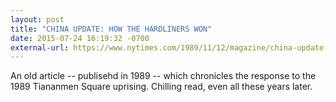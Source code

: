 ```yaml
---
layout: post
title: "CHINA UPDATE: HOW THE HARDLINERS WON"
date: 2015-07-24 16:19:32 -0700
external-url: https://www.nytimes.com/1989/11/12/magazine/china-update-how-the-hardliners-won.html?pagewanted=all
---
```


An old article -- publisehd in 1989 -- which chronicles the response to the
1989 Tiananmen Square uprising. Chilling read, even all these years later.
